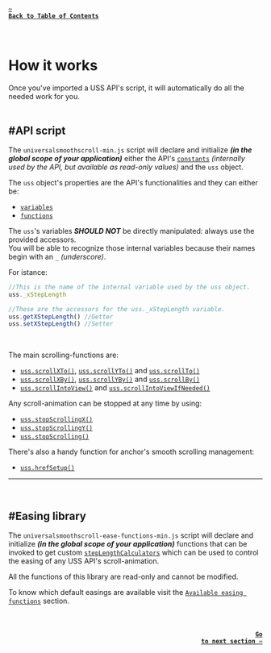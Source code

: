 #### <a href = "https://github.com/CristianDavideConte/universalSmoothScroll#table-of-contents"><code>&#8678; Back to Table of Contents</code></a>
<br/>

# How it works
Once you've imported a USS API's script, it will automatically do all the needed work for you. <br/>
<br/>
## \#API script 
The `universalsmoothscroll-min.js` script will declare and initialize ***(in the global scope of your application)*** either the API's [`constants`](./ConstantsAbout.md) _(internally used by the API, but available as read-only values)_ and the `uss` object. <br/>

The `uss` object's properties are the API's functionalities and they can either be: <br/>
* [`variables`](./VariablesAbout.md)
* [`functions`](./MethodsAbout.md) <br/>
  
The `uss`'s variables ***SHOULD NOT*** be directly manipulated: always use the provided accessors.<br/>
You will be able to recognize those internal variables because their names begin with an `_` _(underscore)_. <br/>

For istance:
```javascript
//This is the name of the internal variable used by the uss object.
uss._xStepLength

//These are the accessors for the uss._xStepLength variable.
uss.getXStepLength() //Getter
uss.setXStepLength() //Setter
```
<br/>

The main scrolling-functions are:
* [`uss.scrollXTo()`](./FunctionsAbout.md#scrollXToFun),  [`uss.scrollYTo()`](./FunctionsAbout.md#scrollYToFun) and [`uss.scrollTo()`](./FunctionsAbout.md#scrollToFun)
* [`uss.scrollXBy()`](./FunctionsAbout.md#scrollXByFun),  [`uss.scrollYBy()`](./FunctionsAbout.md#scrollYByFun) and [`uss.scrollBy()`](./FunctionsAbout.md#scrollByFun)
* [`uss.scrollIntoView()`](./FunctionsAbout.md#scrollIntoViewFun) and [`uss.scrollIntoViewIfNeeded()`](./FunctionsAbout.md#scrollIntoViewIfNeededFun) <br/>

Any scroll-animation can be stopped at any time by using:
* [`uss.stopScrollingX()`](./FunctionsAbout.md#stopScrollingXFun)
* [`uss.stopScrollingY()`](./FunctionsAbout.md#stopScrollingYFun)
* [`uss.stopScrolling()`](./FunctionsAbout.md#stopScrollingFun)

There's also a handy function for anchor's smooth scrolling management:
* [`uss.hrefSetup()`](./FunctionsAbout.md#hrefSetupFun)

---
<br/>

## \#Easing library 
The `universalsmoothscroll-ease-functions-min.js` script will declare and initialize ***(in the global scope of your application)*** functions that can be invoked to get custom [`stepLengthCalculators`](./FAQ.md#q-what-is-a-steplengthcalculator-) which can be used to control the easing of any USS API's scroll-animation. <br/>

All the functions of this library are read-only and cannot be modified. <br/>

To know which default easings are available visit the [`Available easing functions`](./EasingFunctions.md) section. 

<br/>

#### <p align="right"><a href = "./ConstantsAbout.md"><code>Go to next section &#8680;</code></a></p>
